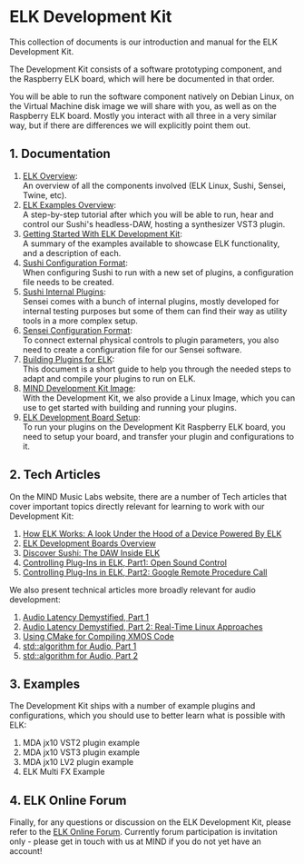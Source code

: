 # ELK Development Kit

This collection of documents is our introduction and manual for the ELK Development Kit.

The Development Kit consists of a software prototyping component, and the Raspberry ELK board, which will here be documented in that order.

You will be able to run the software component natively on Debian Linux, on the Virtual Machine disk image we will share with you, as well as on the Raspberry ELK board. Mostly you interact with all three in a very similar way, but if there are differences we will explicitly point them out.

## 1. Documentation

1. [ELK Overview](documents/elk_overview.md):  
An overview of all the components involved (ELK Linux, Sushi, Sensei, Twine, etc).  
2. [ELK Examples Overview](documents/elk_examples_overview.md):  
A step-by-step tutorial after which you will be able to run, hear and control our Sushi's headless-DAW, hosting a synthesizer VST3 plugin.  
3. [Getting Started With ELK Development Kit](documents/getting_started_with_development_kit.md):  
A summary of the examples available to showcase ELK functionality, and a description of each.
4. [Sushi Configuration Format](documents/sushi_configuration_format.md):  
When configuring Sushi to run with a new set of plugins, a configuration file needs to be created.
5. [Sushi Internal Plugins](documents/sushi_internal_plugins.md):  
Sensei comes with a bunch of internal plugins, mostly developed for internal testing purposes but some of them can find their way as utility tools in a more complex setup.        
6. [Sensei Configuration Format](documents/sensei_configuration_format.md):  
To connect external physical controls to plugin parameters, you also need to create a configuration file for our Sensei software.    
7. [Building Plugins for ELK](documents/building_plugins_for_elk.md):  
This document is a short guide to help you through the needed steps to adapt and compile your plugins to run on ELK.
8. [MIND Development Kit Image](documents/mind_devkit_image.md):  
With the Development Kit, we also provide a Linux Image, which you can use to get started with building and running your plugins.
9. [ELK Development Board Setup](documents/elk_development_board_setup.md):  
To run your plugins on the Development Kit Raspberry ELK board, you need to setup your board, and transfer your plugin and configurations to it.    

## 2. Tech Articles

On the MIND Music Labs website, there are a number of Tech articles that cover important topics directly relevant for learning to work with our Development Kit:

1. [How ELK Works: A look Under the Hood of a Device Powered By ELK](https://www.mindmusiclabs.com/a-look-under-the-hood-of-a-device-powered-by-elk/)
2. [ELK Development Boards Overview](https://www.mindmusiclabs.com/development-board-overview/)
3. [Discover Sushi: The DAW Inside ELK](https://www.mindmusiclabs.com/daw-like-sushi/)
4. [Controlling Plug-Ins in ELK, Part1: Open Sound Control](https://www.mindmusiclabs.com/controlling-plug-ins-in-elk-part-1-open-sound-control/)
5. [Controlling Plug-Ins in ELK, Part2: Google Remote Procedure Call](https://www.mindmusiclabs.com/controlling-plug-ins-in-elk-part-2-google-remote-procedure-call-grpc/)

We also present technical articles more broadly relevant for audio development:

1. [Audio Latency Demystified, Part 1](https://www.mindmusiclabs.com/audio-latency-demystified-part-1/)
2. [Audio Latency Demystified, Part 2: Real-Time Linux Approaches](https://www.mindmusiclabs.com/audio-latency-demystified-part-2-4-real-time-linux-approaches/)
3. [Using CMake for Compiling XMOS Code](https://www.mindmusiclabs.com/using-cmake-for-compiling-xmos-code/)
4. [std::algorithm for Audio, Part 1](https://www.mindmusiclabs.com/stdalgorithm-for-audio/)
5. [std::algorithm for Audio, Part 2](https://www.mindmusiclabs.com/stdalgorithm-for-audio-part-ii/)

## 3. Examples

The Development Kit ships with a number of example plugins and configurations, which you should use to better learn what is possible with ELK:

1. MDA jx10 VST2 plugin example
2. MDA jx10 VST3 plugin example
3. MDA jx10 LV2 plugin example
4. ELK Multi FX Example

## 4. ELK Online Forum

Finally, for any questions or discussion on the ELK Development Kit, please refer to the [ELK Online Forum](https://forum.elkmusicos.com). Currently forum participation is invitation only - please get in touch with us at MIND if you do not yet have an account!